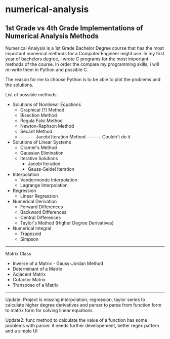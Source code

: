 # numerical-analysis
1st Grade vs 4th Grade Implementations of Numerical Analysis Methods
--- 

Numerical Analysis is a 1st Grade Bachelor Degree course that has the most important numerical methods for a Computer Engineer might use.
In my first year of bachelors degree, i wrote C programs for the most important methods of the course. In order the compare my programming skills, i will re-write them in Python and possible C.

The reason for me to choose Python is to be able to plot the problems and the solutions. 

List of possible methods.

 * Solutions of Nonlinear Equations
    * Graphical (?) Method
    * Bisection Method
    * Regula Falsi Method
    * Newton-Raphson Method
    * Secant Method
    * ------- Jacobi Iteration Method ------- Couldn't do it
 * Solutions of Linear Systems
    * Cramer's Method
    * Gaussian Elimination
    * Iterative Solutions
      * Jacobi Iteration
      * Gauss-Seidel Iteration
 * Interpolation
   * Vandermonde Interpolation
   * Lagrange Interpolation
 * Regression
   * Linear Regression
 * Numerical Derivation
   * Forward Differences
   * Backward Differences
   * Central Differences
   * Taylor's Method (Higher Degree Derivatives)
 * Numerical Integral
   * Trapezoid
   * Simpson

---
Matrix Class 
* Inverse of a Matrix - Gauss-Jordan Method
* Determinant of a Matrix
* Adjacent Matrix
* Cofactor Matrix
* Transpose of a Matrix


----
 Update: Project is missing interpolation, regression, taylor series to calculate higher degree derivatives and parser to parse from function form to matrix form for solving linear equations
 
 Update2: func method to calculate the value of a function has some problems with parser. it needs further developement, better regex pattern and a simple UI 
